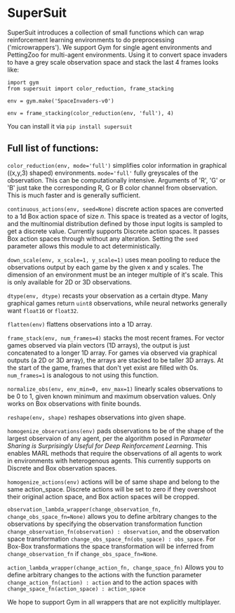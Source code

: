 # SuperSuit

SuperSuit introduces a collection of small functions which can wrap reinforcement learning environments to do preprocessing ('microwrappers').
We support Gym for single agent environments and PettingZoo for multi-agent environments. Using it to convert space invaders to have a grey scale observation space and stack the last 4 frames looks like:

```
import gym
from supersuit import color_reduction, frame_stacking

env = gym.make('SpaceInvaders-v0')

env = frame_stacking(color_reduction(env, 'full'), 4)
```

You can install it via `pip install supersuit`

## Full list of functions:

`color_reduction(env, mode='full')` simplifies color information in graphical ((x,y,3) shaped) environments. `mode='full'` fully greyscales of the observation. This can be computationally intensive. Arguments of 'R', 'G' or 'B' just take the corresponding R, G or B color channel from observation. This is much faster and is generally sufficient.

`continuous_actions(env, seed=None)` discrete action spaces are converted to a 1d Box action space of size *n*. This space is treated as a vector of logits, and the multinomial distribution defined by those input logits is sampled to get a discrete value. Currently supports Discrete action spaces. It passes Box action spaces through without any alteration. Setting the `seed` parameter allows this module to act deterministically.

`down_scale(env, x_scale=1, y_scale=1)` uses mean pooling to reduce the observations output by each game by the given x and y scales. The dimension of an environment must be an integer multiple of it's scale. This is only available for 2D or 3D observations.

`dtype(env, dtype)` recasts your observation as a certain dtype. Many graphical games return `uint8` observations, while neural networks generally want `float16` or `float32`.

`flatten(env)` flattens observations into a 1D array.

`frame_stack(env, num_frames=4)` stacks the most recent frames. For vector games observed via plain vectors (1D arrays), the output is just concatenated to a longer 1D array. For games via observed via graphical outputs (a 2D or 3D array), the arrays are stacked to be taller 3D arrays. At the start of the game, frames that don't yet exist are filled with 0s. `num_frames=1` is analogous to not using this function.

`normalize_obs(env, env_min=0, env_max=1)` linearly scales observations to be 0 to 1, given known minimum and maximum observation values. Only works on Box observations with finite bounds.

`reshape(env, shape)` reshapes observations into given shape.

`homogenize_observations(env)` pads observations to be of the shape of the largest observaion of any agent, per the algorithm posed in *Parameter Sharing is Surprisingly Useful for Deep Reinforcement Learning*. This enables MARL methods that require the observations of all agents to work in environments with heterogenous agents. This currently supports on Discrete and Box observation spaces.

`homogenize_actions(env)` actions will be of same shape and belong to the same action_space. Discrete actions will be set to zero if they overshoot their original action space, and Box action spaces will be cropped.

`observation_lambda_wrapper(change_observation_fn, change_obs_space_fn=None)`
allows you to define arbitrary changes to the observations by specifying the observation transformation function  `change_observation_fn(observation) : observation`, and the observation space transformation `change_obs_space_fn(obs_space) : obs_space`. For Box-Box transformations the space transformation will be inferred from `change_observation_fn` if `change_obs_space_fn=None`.

`action_lambda_wrapper(change_action_fn, change_space_fn)` Allows you to define arbitrary changes to the actions with the function parameter `change_action_fn(action) : action` and to the action spaces with `change_space_fn(action_space) : action_space`


We hope to support Gym in all wrappers that are not explicitly multiplayer.
